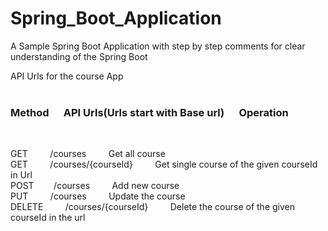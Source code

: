 # Spring_Boot_Application
A  Sample Spring Boot Application with step by step comments for clear understanding of the Spring Boot


 API Urls for the course App  <br><br>
<p>
  <h3>Method   &nbsp;&nbsp;&nbsp;&nbsp;     API Urls(Urls start with Base url) &nbsp;&nbsp;&nbsp;&nbsp;      Operation</h3> <br>

   GET     &nbsp;&nbsp;&nbsp;&nbsp;&nbsp;&nbsp;&nbsp;           /courses                    &nbsp;&nbsp;&nbsp;&nbsp;&nbsp;&nbsp;&nbsp;      Get all course  <br>
   GET     &nbsp;&nbsp;&nbsp;&nbsp;&nbsp;&nbsp;&nbsp;           /courses/{courseId}         &nbsp;&nbsp;&nbsp;&nbsp;&nbsp;&nbsp;&nbsp;      Get single course of the given courseId in Url  <br>
   POST    &nbsp;&nbsp;&nbsp;&nbsp;&nbsp;&nbsp;          /courses                    &nbsp;&nbsp;&nbsp;&nbsp;&nbsp;&nbsp;&nbsp;     Add new course  <br>
   PUT     &nbsp;&nbsp;&nbsp;&nbsp;&nbsp;&nbsp;&nbsp;           /courses                    &nbsp;&nbsp;&nbsp;&nbsp;&nbsp;&nbsp;&nbsp;      Update the course  <br>
  DELETE   &nbsp;&nbsp;&nbsp;&nbsp;&nbsp;&nbsp;&nbsp;          /courses/{courseId}         &nbsp;&nbsp;&nbsp;&nbsp;&nbsp;&nbsp;&nbsp;     Delete the course of the given courseId in the url  <br>
<p>
